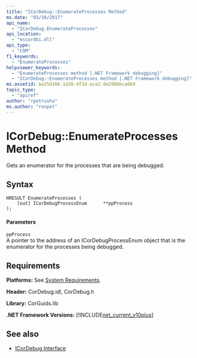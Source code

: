 ```yaml
---
title: "ICorDebug::EnumerateProcesses Method"
ms.date: "03/30/2017"
api_name: 
  - "ICorDebug.EnumerateProcesses"
api_location: 
  - "mscordbi.dll"
api_type: 
  - "COM"
f1_keywords: 
  - "EnumerateProcesses"
helpviewer_keywords: 
  - "EnumerateProcesses method [.NET Framework debugging]"
  - "ICorDebug::EnumerateProcesses method [.NET Framework debugging]"
ms.assetid: ba25d166-1d28-4f1d-aca2-de298bbca669
topic_type: 
  - "apiref"
author: "rpetrusha"
ms.author: "ronpet"
---
```

# ICorDebug::EnumerateProcesses Method
Gets an enumerator for the processes that are being debugged.  
  
## Syntax  
  
```  
HRESULT EnumerateProcesses (  
    [out] ICorDebugProcessEnum      **ppProcess  
);  
```  
  
#### Parameters  
 `ppProcess`  
 A pointer to the address of an ICorDebugProcessEnum object that is the enumerator for the processes being debugged.  
  
## Requirements  
 **Platforms:** See [System Requirements](../../../../docs/framework/get-started/system-requirements.md).  
  
 **Header:** CorDebug.idl, CorDebug.h  
  
 **Library:** CorGuids.lib  
  
 **.NET Framework Versions:** [!INCLUDE[net_current_v10plus](../../../../includes/net-current-v10plus-md.md)]  
  
## See also
- [ICorDebug Interface](../../../../docs/framework/unmanaged-api/debugging/icordebug-interface.md)
